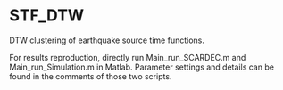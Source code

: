 # STF_DTW
DTW clustering of earthquake source time functions. 

For results reproduction, directly run Main_run_SCARDEC.m and Main_run_Simulation.m in Matlab. Parameter settings and details can be found in the comments of those two scripts.
